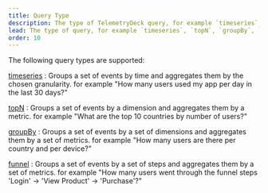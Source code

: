 ```yaml
---
title: Query Type
description: The type of TelemetryDeck query, for example `timeseries`, `topN`, `groupBy`, `funnel`.
lead: The type of query, for example `timeseries`, `topN`, `groupBy`, `funnel`.
order: 10
---
```


The following query types are supported:

[timeseries](/docs/tql/timeseries/)
: Groups a set of events by time and aggregates them by the chosen granularity. for example "How many users used my app per day in the last 30 days?"

[topN](/docs/tql/topN/)
: Groups a set of events by a dimension and aggregates them by a metric. for example "What are the top 10 countries by number of users?"

[groupBy](/docs/tql/groupBy/)
: Groups a set of events by a set of dimensions and aggregates them by a set of metrics. for example "How many users are there per country and per device?"

[funnel](/docs/tql/funnel/)
: Groups a set of events by a set of steps and aggregates them by a set of metrics. for example "How many users went through the funnel steps 'Login' -> 'View Product' -> 'Purchase'?"
